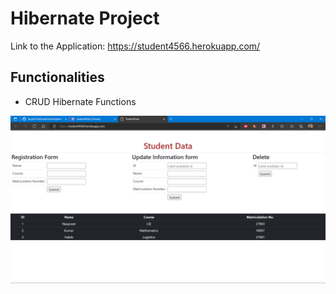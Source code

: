 # Hibernate Project 

Link to the Application: https://student4566.herokuapp.com/

## Functionalities
- CRUD Hibernate Functions 


![img_1.png](img_1.png)

